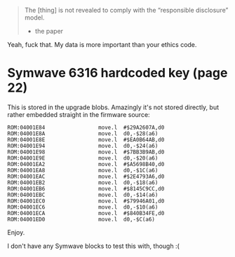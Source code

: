 >The [thing] is not revealed to comply with the “responsible disclosure” model.
>- the paper

Yeah, fuck that. My data is more important than your ethics code.

# Symwave 6316 hardcoded key (page 22)
This is stored in the upgrade blobs. Amazingly it's not stored directly, but rather embedded straight in the firmware source:

```
ROM:04001E84                 move.l  #$29A2607A,d0
ROM:04001E8A                 move.l  d0,-$28(a6)
ROM:04001E8E                 move.l  #$EA0B64AB,d0
ROM:04001E94                 move.l  d0,-$24(a6)
ROM:04001E98                 move.l  #$7BB3B9AB,d0
ROM:04001E9E                 move.l  d0,-$20(a6)
ROM:04001EA2                 move.l  #$A5698B40,d0
ROM:04001EA8                 move.l  d0,-$1C(a6)
ROM:04001EAC                 move.l  #$2E4793A6,d0
ROM:04001EB2                 move.l  d0,-$18(a6)
ROM:04001EB6                 move.l  #$8145C9CC,d0
ROM:04001EBC                 move.l  d0,-$14(a6)
ROM:04001EC0                 move.l  #$79946A01,d0
ROM:04001EC6                 move.l  d0,-$10(a6)
ROM:04001ECA                 move.l  #$840B34FE,d0
ROM:04001ED0                 move.l  d0,-$C(a6)
```

Enjoy.

I don't have any Symwave blocks to test this with, though :(
